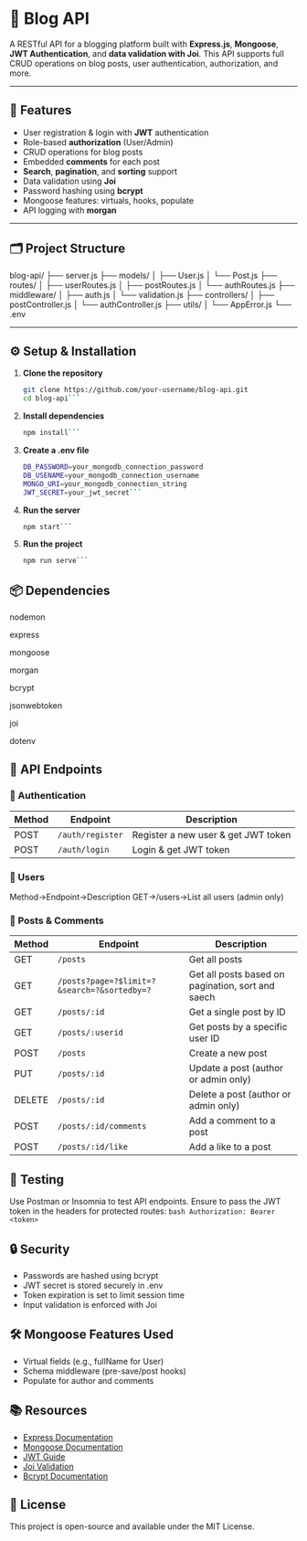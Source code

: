# 📝 Blog API

A RESTful API for a blogging platform built with **Express.js**, **Mongoose**, **JWT Authentication**, and **data validation with Joi**. This API supports full CRUD operations on blog posts, user authentication, authorization, and more.

---

## 🚀 Features

- User registration & login with **JWT** authentication
- Role-based **authorization** (User/Admin)
- CRUD operations for blog posts
- Embedded **comments** for each post
- **Search**, **pagination**, and **sorting** support
- Data validation using **Joi**
- Password hashing using **bcrypt**
- Mongoose features: virtuals, hooks, populate
- API logging with **morgan**

---

## 🗂️ Project Structure

blog-api/ 
  ├── server.js 
  ├── models/ 
        │ ├── User.js 
        │ └── Post.js 
  ├── routes/ 
    │ ├── userRoutes.js 
    │ ├── postRoutes.js 
    │ └── authRoutes.js 
  ├── middleware/ 
    │ ├── auth.js 
    │ └── validation.js 
  ├── controllers/ 
    │ ├── postController.js 
    │ └── authController.js 
  ├── utils/ 
    │ └── AppError.js 
  └── .env



---

## ⚙️ Setup & Installation

1. **Clone the repository**
   ```bash
   git clone https://github.com/your-username/blog-api.git
   cd blog-api```

2. **Install dependencies**
   ```bash
   npm install```

3. **Create a .env file**
   ```bash
   DB_PASSWORD=your_mongodb_connection_password
   DB_USENAME=your_mongodb_connection_username
   MONGO_URI=your_mongodb_connection_string
   JWT_SECRET=your_jwt_secret```

4. **Run the server**
   ```bash
   npm start```

5. **Run the project**
   ```bash
   npm run serve```


## 📦 Dependencies

nodemon

express

mongoose

morgan

bcrypt

jsonwebtoken

joi

dotenv

## 🧩 API Endpoints
### 🔐 Authentication

| Method | Endpoint         | Description                          |
|--------|------------------|--------------------------------------|
| POST   | `/auth/register` | Register a new user & get JWT token  |
| POST   | `/auth/login`    | Login & get JWT token                |


### 👤 Users
Method->Endpoint->Description
GET->/users->List all users (admin only)

### 📝 Posts & Comments

| Method | Endpoint                                   | Description                                      |
|--------|--------------------------------------------|--------------------------------------------------|
| GET    | `/posts`                                   | Get all posts                                    |
| GET    | `/posts?page=?$limit=?&search=?&sortedby=?`| Get all posts based on pagination, sort and saech|
| GET    | `/posts/:id`                               | Get a single post by ID                          |
| GET    | `/posts/:userid`                           | Get posts by a specific user ID                  |
| POST   | `/posts`                                   | Create a new post                                |
| PUT    | `/posts/:id`                               | Update a post (author or admin only)             |
| DELETE | `/posts/:id`                               | Delete a post (author or admin only)             |
| POST   | `/posts/:id/comments`                      | Add a comment to a post                          |
| POST   | `/posts/:id/like`                          | Add a like to a post                             |



## 🧪 Testing
Use Postman or Insomnia to test API endpoints. Ensure to pass the JWT token in the headers for protected routes:
```bash Authorization: Bearer <token>```


## 🔒 Security
- Passwords are hashed using bcrypt
- JWT secret is stored securely in .env
- Token expiration is set to limit session time
- Input validation is enforced with Joi

## 🛠️ Mongoose Features Used
- Virtual fields (e.g., fullName for User)
- Schema middleware (pre-save/post hooks)
- Populate for author and comments

## 📚 Resources
- [Express Documentation](https://expressjs.com/)
- [Mongoose Documentation](https://mongoosejs.com/)
- [JWT Guide](https://jwt.io/introduction)
- [Joi Validation](https://joi.dev/)
- [Bcrypt Documentation](https://github.com/kelektiv/node.bcrypt.js)


## 📜 License
This project is open-source and available under the MIT License.


